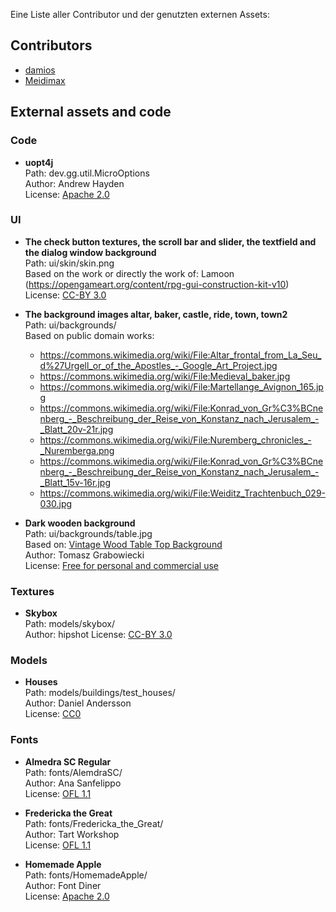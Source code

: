 Eine Liste aller Contributor und der genutzten externen Assets:

## Contributors
* [damios](https://github.com/crykn)
* [Meidimax](https://github.com/Meidimax99)

## External assets and code
### Code
* **uopt4j**\
  Path: dev.gg.util.MicroOptions\
  Author: Andrew Hayden\
  License: [Apache 2.0](http://www.apache.org/licenses/LICENSE-2.0)
  
### UI
* **The check button textures, the scroll bar and slider, the textfield and the dialog window background**\
  Path: ui/skin/skin.png\
  Based on the work or directly the work of: Lamoon (https://opengameart.org/content/rpg-gui-construction-kit-v10)\
  License: [CC-BY 3.0](https://creativecommons.org/licenses/by/3.0/legalcode)
  
* **The background images altar, baker, castle, ride, town, town2**\
  Path: ui/backgrounds/\
  Based on public domain works:
  - https://commons.wikimedia.org/wiki/File:Altar_frontal_from_La_Seu_d%27Urgell_or_of_the_Apostles_-_Google_Art_Project.jpg
  - https://commons.wikimedia.org/wiki/File:Medieval_baker.jpg
  - https://commons.wikimedia.org/wiki/File:Martellange_Avignon_165.jpg
  - https://commons.wikimedia.org/wiki/File:Konrad_von_Gr%C3%BCnenberg_-_Beschreibung_der_Reise_von_Konstanz_nach_Jerusalem_-_Blatt_20v-21r.jpg
  - https://commons.wikimedia.org/wiki/File:Nuremberg_chronicles_-_Nuremberga.png
  - https://commons.wikimedia.org/wiki/File:Konrad_von_Gr%C3%BCnenberg_-_Beschreibung_der_Reise_von_Konstanz_nach_Jerusalem_-_Blatt_15v-16r.jpg
  - https://commons.wikimedia.org/wiki/File:Weiditz_Trachtenbuch_029-030.jpg
  
* **Dark wooden background**\
  Path: ui/backgrounds/table.jpg\
  Based on: [Vintage Wood Table Top Background](http://www.wildtextures.com/wp-content/uploads/wildtextures_vintage-pine-table-top.jpg)\
  Author: Tomasz Grabowiecki\
  License: [Free for personal and commercial use](http://www.wildtextures.com/terms-of-use/)
  
### Textures
* **Skybox**\
  Path: models/skybox/\
  Author: hipshot
  License: [CC-BY 3.0](https://creativecommons.org/licenses/by/3.0/legalcode)
  
### Models
* **Houses**\
  Path: models/buildings/test_houses/\
  Author: Daniel Andersson\
  License: [CC0](https://creativecommons.org/publicdomain/zero/1.0/legalcode)
  
### Fonts
* **Almedra SC Regular**\
  Path: fonts/AlemdraSC/\
  Author: Ana Sanfelippo\
  License: [OFL 1.1](http://scripts.sil.org/cms/scripts/page.php?site_id=nrsi&id=OFL_web)
  
* **Fredericka the Great**\
  Path: fonts/Fredericka_the_Great/\
  Author: Tart Workshop\
  License: [OFL 1.1](http://scripts.sil.org/cms/scripts/page.php?site_id=nrsi&id=OFL_web)
  
* **Homemade Apple**\
  Path: fonts/HomemadeApple/\
  Author: Font Diner\
  License: [Apache 2.0](https://www.apache.org/licenses/LICENSE-2.0)